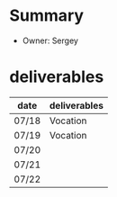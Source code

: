 # Summary
* Owner: Sergey

# deliverables
| date  | deliverables |
|--- | ---|
| 07/18  | Vocation |
| 07/19  | Vocation |
| 07/20  |  |
| 07/21  |  |
| 07/22  |  |
